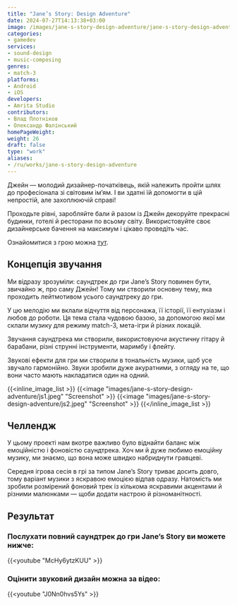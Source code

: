 ```yaml
---
title: "Jane’s Story: Design Adventure"
date: 2024-07-27T14:13:38+03:00
image: /images/jane-s-story-design-adventure/jane-s-story-design-adventure-thumb.webp
categories:
- gamedev
services:
- sound-design
- music-composing
genres:
- match-3
platforms:
- Android
- iOS
developers:
- Amrita Studio
contributors:
- Влад Плотніков
- Олександр Фалінський
homePageWeight:
weight: 26
draft: false
type: "work"
aliases:
- /ru/works/jane-s-story-design-adventure
---
```


Джейн — молодий дизайнер-початківець, якій належить пройти шлях до професіонала зі світовим ім’ям. І ви здатні їй допомогти в цій непростій, але захоплюючій справі!

Проходьте рівні, заробляйте бали й разом із Джейн декоруйте прекрасні будинки, готелі й ресторани по всьому світу. Використовуйте своє дизайнерське бачення на максимум і цікаво проведіть час.

Ознайомитися з грою можна [тут](https://amrita.studio/our-games/janes-story?lang=en).

## Концепція звучання

Ми відразу зрозуміли: саундтрек до гри Jane’s Story повинен бути, звичайно ж, про саму Джейн! Тому ми створили основну тему, яка проходить лейтмотивом усього саундтреку до гри.

У цю мелодію ми вклали відчуття від персонажа, її історії, її ентузіазм і любов до роботи. Ця тема стала чудовою базою, за допомогою якої ми склали музику для режиму match-3, мета-ігри й різних локацій.

Звучання саундтрека ми створили, використовуючи акустичну гітару й барабани, різні струнні інструменти, маримбу і флейту.

Звукові ефекти для гри ми створили в тональність музики, щоб усе звучало гармонійно. Звуки зробили дуже акуратними, з огляду на те, що вони часто мають накладатися один на одний.

{{<inline_image_list >}}
{{<image "images/jane-s-story-design-adventure/js1.jpeg" "Screenshot"  >}}
{{<image "images/jane-s-story-design-adventure/js2.jpeg" "Screenshot"  >}}
{{</inline_image_list >}}

## Челлендж

У цьому проекті нам вкотре важливо було віднайти баланс між емоційністю і фоновістю саундтрека. Хоч ми й дуже любимо емоційну музику, ми знаємо, що вона може швидко набриднути гравцеві.

Середня ігрова сесія в грі за типом Jane’s Story триває досить довго, тому варіант музики з яскравою емоцією відпав одразу. Натомість ми зробили розмірений фоновий трек із кількома яскравими акцентами й різними малюнками — щоби додати настрою й різноманітності.

## Результат

### Послухати повний саундтрек до гри Jane’s Story ви можете нижче:

{{<youtube "McHy6ytzKUU" >}}

### Оцінити звуковий дизайн можна за відео:

{{<youtube "J0Nn0hvs5Ys" >}}